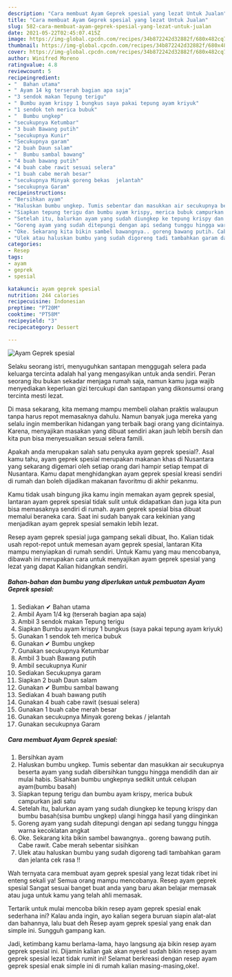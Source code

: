 ```yaml
---
description: "Cara membuat Ayam Geprek spesial yang lezat Untuk Jualan"
title: "Cara membuat Ayam Geprek spesial yang lezat Untuk Jualan"
slug: 582-cara-membuat-ayam-geprek-spesial-yang-lezat-untuk-jualan
date: 2021-05-22T02:45:07.415Z
image: https://img-global.cpcdn.com/recipes/34b872242d32882f/680x482cq70/ayam-geprek-spesial-foto-resep-utama.jpg
thumbnail: https://img-global.cpcdn.com/recipes/34b872242d32882f/680x482cq70/ayam-geprek-spesial-foto-resep-utama.jpg
cover: https://img-global.cpcdn.com/recipes/34b872242d32882f/680x482cq70/ayam-geprek-spesial-foto-resep-utama.jpg
author: Winifred Moreno
ratingvalue: 4.8
reviewcount: 5
recipeingredient:
- "  Bahan utama"
- " Ayam 14 kg terserah bagian apa saja"
- "3 sendok makan Tepung terigu"
- " Bumbu ayam krispy 1 bungkus saya pakai tepung ayam kriyuk"
- "1 sendok teh merica bubuk"
- "  Bumbu ungkep"
- "secukupnya Ketumbar"
- "3 buah Bawang putih"
- "secukupnya Kunir"
- "Secukupnya garam"
- "2 buah Daun salam"
- "  Bumbu sambal bawang"
- "4 buah bawang putih"
- "4 buah cabe rawit sesuai selera"
- "1 buah cabe merah besar"
- "secukupnya Minyak goreng bekas  jelantah"
- "secukupnya Garam"
recipeinstructions:
- "Bersihkan ayam"
- "Haluskan bumbu ungkep. Tumis sebentar dan masukkan air secukupnya beserta ayam yang sudah dibersihkan tunggu hingga mendidih dan air mulai habis. Sisahkan bumbu ungkepnya sedikit untuk celupan ayam(bumbu basah)"
- "Siapkan tepung terigu dan bumbu ayam krispy, merica bubuk campurkan jadi satu"
- "Setelah itu, balurkan ayam yang sudah diungkep ke tepung krispy dan bumbu basah(sisa bumbu ungkep) ulangi hingga hasil yang diinginkan"
- "Goreng ayam yang sudah ditepungi dengan api sedang tunggu hingga warna kecoklatan angkat"
- "Oke. Sekarang kita bikin sambel bawangnya.. goreng bawang putih. Cabe rawit. Cabe merah sebentar sisihkan"
- "Ulek atau haluskan bumbu yang sudah digoreng tadi tambahkan garam dan jelanta cek rasa !!"
categories:
- Resep
tags:
- ayam
- geprek
- spesial

katakunci: ayam geprek spesial 
nutrition: 244 calories
recipecuisine: Indonesian
preptime: "PT20M"
cooktime: "PT58M"
recipeyield: "3"
recipecategory: Dessert

---
```



![Ayam Geprek spesial](https://img-global.cpcdn.com/recipes/34b872242d32882f/680x482cq70/ayam-geprek-spesial-foto-resep-utama.jpg)

Selaku seorang istri, menyuguhkan santapan menggugah selera pada keluarga tercinta adalah hal yang mengasyikan untuk anda sendiri. Peran seorang ibu bukan sekadar menjaga rumah saja, namun kamu juga wajib menyediakan keperluan gizi tercukupi dan santapan yang dikonsumsi orang tercinta mesti lezat.

Di masa  sekarang, kita memang mampu membeli olahan praktis walaupun tanpa harus repot memasaknya dahulu. Namun banyak juga mereka yang selalu ingin memberikan hidangan yang terbaik bagi orang yang dicintainya. Karena, menyajikan masakan yang dibuat sendiri akan jauh lebih bersih dan kita pun bisa menyesuaikan sesuai selera famili. 



Apakah anda merupakan salah satu penyuka ayam geprek spesial?. Asal kamu tahu, ayam geprek spesial merupakan makanan khas di Nusantara yang sekarang digemari oleh setiap orang dari hampir setiap tempat di Nusantara. Kamu dapat menghidangkan ayam geprek spesial kreasi sendiri di rumah dan boleh dijadikan makanan favoritmu di akhir pekanmu.

Kamu tidak usah bingung jika kamu ingin memakan ayam geprek spesial, lantaran ayam geprek spesial tidak sulit untuk didapatkan dan juga kita pun bisa memasaknya sendiri di rumah. ayam geprek spesial bisa dibuat memalui beraneka cara. Saat ini sudah banyak cara kekinian yang menjadikan ayam geprek spesial semakin lebih lezat.

Resep ayam geprek spesial juga gampang sekali dibuat, lho. Kalian tidak usah repot-repot untuk memesan ayam geprek spesial, lantaran Kita mampu menyiapkan di rumah sendiri. Untuk Kamu yang mau mencobanya, dibawah ini merupakan cara untuk menyajikan ayam geprek spesial yang lezat yang dapat Kalian hidangkan sendiri.

<!--inarticleads1-->

##### Bahan-bahan dan bumbu yang diperlukan untuk pembuatan Ayam Geprek spesial:

1. Sediakan  ✔ Bahan utama
1. Ambil  Ayam 1/4 kg (terserah bagian apa saja)
1. Ambil 3 sendok makan Tepung terigu
1. Siapkan  Bumbu ayam krispy 1 bungkus (saya pakai tepung ayam kriyuk)
1. Gunakan 1 sendok teh merica bubuk
1. Gunakan  ✔ Bumbu ungkep
1. Gunakan secukupnya Ketumbar
1. Ambil 3 buah Bawang putih
1. Ambil secukupnya Kunir
1. Sediakan Secukupnya garam
1. Siapkan 2 buah Daun salam
1. Gunakan  ✔ Bumbu sambal bawang
1. Sediakan 4 buah bawang putih
1. Gunakan 4 buah cabe rawit (sesuai selera)
1. Gunakan 1 buah cabe merah besar
1. Gunakan secukupnya Minyak goreng bekas / jelantah
1. Gunakan secukupnya Garam




<!--inarticleads2-->

##### Cara membuat Ayam Geprek spesial:

1. Bersihkan ayam
1. Haluskan bumbu ungkep. Tumis sebentar dan masukkan air secukupnya beserta ayam yang sudah dibersihkan tunggu hingga mendidih dan air mulai habis. Sisahkan bumbu ungkepnya sedikit untuk celupan ayam(bumbu basah)
1. Siapkan tepung terigu dan bumbu ayam krispy, merica bubuk campurkan jadi satu
1. Setelah itu, balurkan ayam yang sudah diungkep ke tepung krispy dan bumbu basah(sisa bumbu ungkep) ulangi hingga hasil yang diinginkan
1. Goreng ayam yang sudah ditepungi dengan api sedang tunggu hingga warna kecoklatan angkat
1. Oke. Sekarang kita bikin sambel bawangnya.. goreng bawang putih. Cabe rawit. Cabe merah sebentar sisihkan
1. Ulek atau haluskan bumbu yang sudah digoreng tadi tambahkan garam dan jelanta cek rasa !!




Wah ternyata cara membuat ayam geprek spesial yang lezat tidak ribet ini enteng sekali ya! Semua orang mampu mencobanya. Resep ayam geprek spesial Sangat sesuai banget buat anda yang baru akan belajar memasak atau juga untuk kamu yang telah ahli memasak.

Tertarik untuk mulai mencoba bikin resep ayam geprek spesial enak sederhana ini? Kalau anda ingin, ayo kalian segera buruan siapin alat-alat dan bahannya, lalu buat deh Resep ayam geprek spesial yang enak dan simple ini. Sungguh gampang kan. 

Jadi, ketimbang kamu berlama-lama, hayo langsung aja bikin resep ayam geprek spesial ini. Dijamin kalian gak akan nyesel sudah bikin resep ayam geprek spesial lezat tidak rumit ini! Selamat berkreasi dengan resep ayam geprek spesial enak simple ini di rumah kalian masing-masing,oke!.

